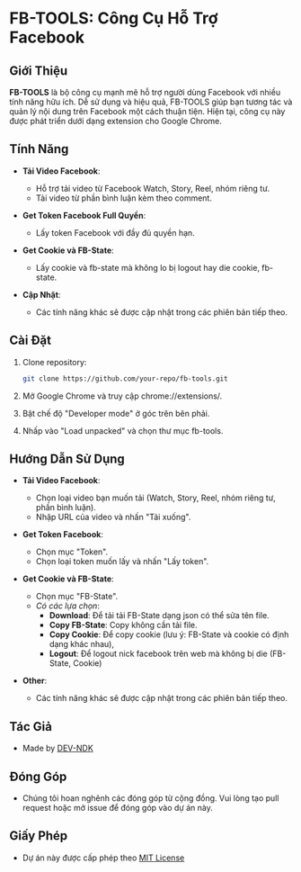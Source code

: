 # FB-TOOLS: Công Cụ Hỗ Trợ Facebook

## Giới Thiệu

**FB-TOOLS** là bộ công cụ mạnh mẽ hỗ trợ người dùng Facebook với nhiều tính năng hữu ích. Dễ sử dụng và hiệu quả, FB-TOOLS giúp bạn tương tác và quản lý nội dung trên Facebook một cách thuận tiện. Hiện tại, công cụ này được phát triển dưới dạng extension cho Google Chrome.

## Tính Năng

-   **Tải Video Facebook**:
    -   Hỗ trợ tải video từ Facebook Watch, Story, Reel, nhóm riêng tư.
    -   Tải video từ phần bình luận kèm theo comment.
-   **Get Token Facebook Full Quyền**:

    -   Lấy token Facebook với đầy đủ quyền hạn.

-   **Get Cookie và FB-State**:

    -   Lấy cookie và fb-state mà không lo bị logout hay die cookie, fb-state.

-   **Cập Nhật**:
    -   Các tính năng khác sẽ được cập nhật trong các phiên bản tiếp theo.

## Cài Đặt

1. Clone repository:

    ```bash
    git clone https://github.com/your-repo/fb-tools.git
    ```

2. Mở Google Chrome và truy cập chrome://extensions/.
3. Bật chế độ "Developer mode" ở góc trên bên phải.
4. Nhấp vào "Load unpacked" và chọn thư mục fb-tools.

## Hướng Dẫn Sử Dụng

-   **Tải Video Facebook**:

    -   Chọn loại video bạn muốn tải (Watch, Story, Reel, nhóm riêng tư, phần bình luận).
    -   Nhập URL của video và nhấn "Tải xuống".

-   **Get Token Facebook**:

    -   Chọn mục "Token".
    -   Chọn loại token muốn lấy và nhấn "Lấy token".

-   **Get Cookie và FB-State**:

    -   Chọn mục "FB-State".
    -   _Có các lựa chọn_:
        -   **Download**: Để tải tải FB-State dạng json có thể sửa tên file.
        -   **Copy FB-State**: Copy không cần tải file.
        -   **Copy Cookie**: Để copy cookie (lưu ý: FB-State và cookie có định dạng khác nhau),
        -   **Logout**: Để logout nick facebook trên web mà không bị die (FB-State, Cookie)

-   **Other**:
    -   Các tính năng khác sẽ được cập nhật trong các phiên bản tiếp theo.

## Tác Giả

-   Made by [DEV-NDK](https://www.facebook.com/ndk.fullstack.dev)

## Đóng Góp

-   Chúng tôi hoan nghênh các đóng góp từ cộng đồng. Vui lòng tạo pull request hoặc mở issue để đóng góp vào dự án này.

## Giấy Phép

-   Dự án này được cấp phép theo [MIT License]()
